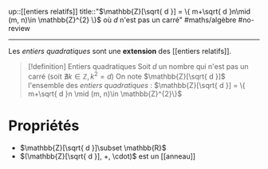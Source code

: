 up::[[entiers relatifs]]
title::"$\mathbb{Z}[\sqrt{ d }] = \{ m+\sqrt{ d }n\mid (m, n)\in \mathbb{Z}^{2} \}$ où $d$ n'est pas un carré"
#maths/algèbre #no-review 

----

Les *entiers quadratiques* sont une **extension** des [[entiers relatifs]].

> [!definition] Entiers quadratiques
> Soit $d$ un nombre qui n'est pas un carré (soit $\nexists k\in \mathbb{Z}, k^{2} = d$)
> On note $\mathbb{Z}[\sqrt{ d }]$ l'ensemble des _entiers quadratiques_ :
> $\mathbb{Z}[\sqrt{ d }] = \{ m+\sqrt{ d }n \mid (m, n)\in \mathbb{Z}^{2}\}$

# Propriétés

 - $\mathbb{Z}[\sqrt{ d }]\subset \mathbb{R}$
 - $(\mathbb{Z}[\sqrt{ d }], +, \cdot)$ est un [[anneau]] 

